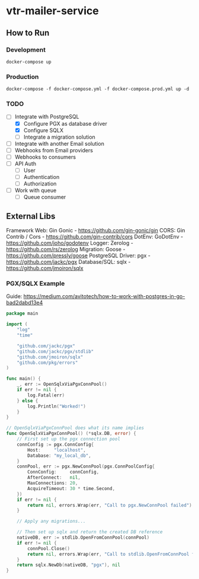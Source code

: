# vtr-mailer-service

## How to Run
### Development
`docker-compose up`

### Production
`docker-compose -f docker-compose.yml -f docker-compose.prod.yml up -d`

### TODO
- [ ] Integrate with PostgreSQL
  - [x] Configure PGX as database driver
  - [x] Configure SQLX
  - [ ] Integrate a migration solution
- [ ] Integrate with another Email solution
- [ ] Webhooks from Email providers
- [ ] Webhooks to consumers
- [ ] API Auth
  - [ ] User
  - [ ] Authentication
  - [ ] Authorization
- [ ] Work with queue
  - [ ] Queue consumer

## External Libs
Framework Web: Gin Gonic - https://github.com/gin-gonic/gin
CORS: Gin Contrib / Cors - https://github.com/gin-contrib/cors
DotEnv: GoDotEnv - https://github.com/joho/godotenv
Logger: Zerolog - https://github.com/rs/zerolog
Migration: Goose - https://github.com/pressly/goose
PostgreSQL Driver: pgx - https://github.com/jackc/pgx
Database/SQL: sqlx - https://github.com/jmoiron/sqlx

### PGX/SQLX Example
Guide: https://medium.com/avitotech/how-to-work-with-postgres-in-go-bad2dabd13e4


```go
package main

import (
	"log"
	"time"

	"github.com/jackc/pgx"
	"github.com/jackc/pgx/stdlib"
	"github.com/jmoiron/sqlx"
	"github.com/pkg/errors"
)

func main() {
	_, err := OpenSqlxViaPgxConnPool()
	if err != nil {
		log.Fatal(err)
	} else {
		log.Println("Worked!")
	}
}

// OpenSqlxViaPgxConnPool does what its name implies
func OpenSqlxViaPgxConnPool() (*sqlx.DB, error) {
	// First set up the pgx connection pool
	connConfig := pgx.ConnConfig{
		Host:     "localhost",
		Database: "my_local_db",
	}
	connPool, err := pgx.NewConnPool(pgx.ConnPoolConfig{
		ConnConfig:     connConfig,
		AfterConnect:   nil,
		MaxConnections: 20,
		AcquireTimeout: 30 * time.Second,
	})
	if err != nil {
		return nil, errors.Wrap(err, "Call to pgx.NewConnPool failed")
	}

	// Apply any migrations...

	// Then set up sqlx and return the created DB reference
	nativeDB, err := stdlib.OpenFromConnPool(connPool)
	if err != nil {
		connPool.Close()
		return nil, errors.Wrap(err, "Call to stdlib.OpenFromConnPool failed")
	}
	return sqlx.NewDb(nativeDB, "pgx"), nil
}
```